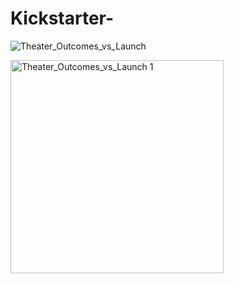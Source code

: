 # Kickstarter-


![Theater_Outcomes_vs_Launch](https://user-images.githubusercontent.com/109318020/186756774-966e766e-170e-4183-a2e6-3eaab8d9558b.png)

<img width="341" alt="Theater_Outcomes_vs_Launch 1" src="https://user-images.githubusercontent.com/109318020/186756565-61fa261e-925e-4e51-b057-0e59388e144c.png">
